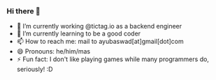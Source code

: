 ### Hi there 👋
- 🔭 I’m currently working @tictag.io as a backend engineer
- 🌱 I’m currently learning to be a good coder
- 📫 How to reach me: mail to ayubaswad[at]gmail[dot]com
- 😄 Pronouns: he/him/mas
- ⚡ Fun fact: I don't like playing games while many programmers do, seriously! :D

<!--
**fsevenm/fsevenm** is a ✨ _special_ ✨ repository because its `README.md` (this file) appears on your GitHub profile.

Here are some ideas to get you started:

- 🔭 I’m currently working on ...
- 🌱 I’m currently learning ...
- 👯 I’m looking to collaborate on ...
- 🤔 I’m looking for help with ...
- 💬 Ask me about ...
- 📫 How to reach me: ...
- 😄 Pronouns: ...
- ⚡ Fun fact: ...
-->

